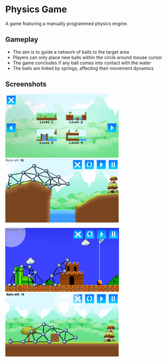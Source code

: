 # Physics Game
A game featuring a manually programmed physics engine.

## Gameplay
- The aim is to guide a network of balls to the target area
- Players can only place new balls within the circle around mouse cursor
- The game concludes if any ball comes into contact with the water
- The balls are linked by springs, affecting their movement dynamics

## Screenshots

<p align="left">
    <img src="screenshots/lvl-menu.PNG" height="200">
    <img src="screenshots/dynamic.PNG" height="200">
</p>

<p align="left">
  <img src="screenshots/oldshool.PNG" height="200">
  <img src="screenshots/lvl1.PNG" height="200">
</p>

